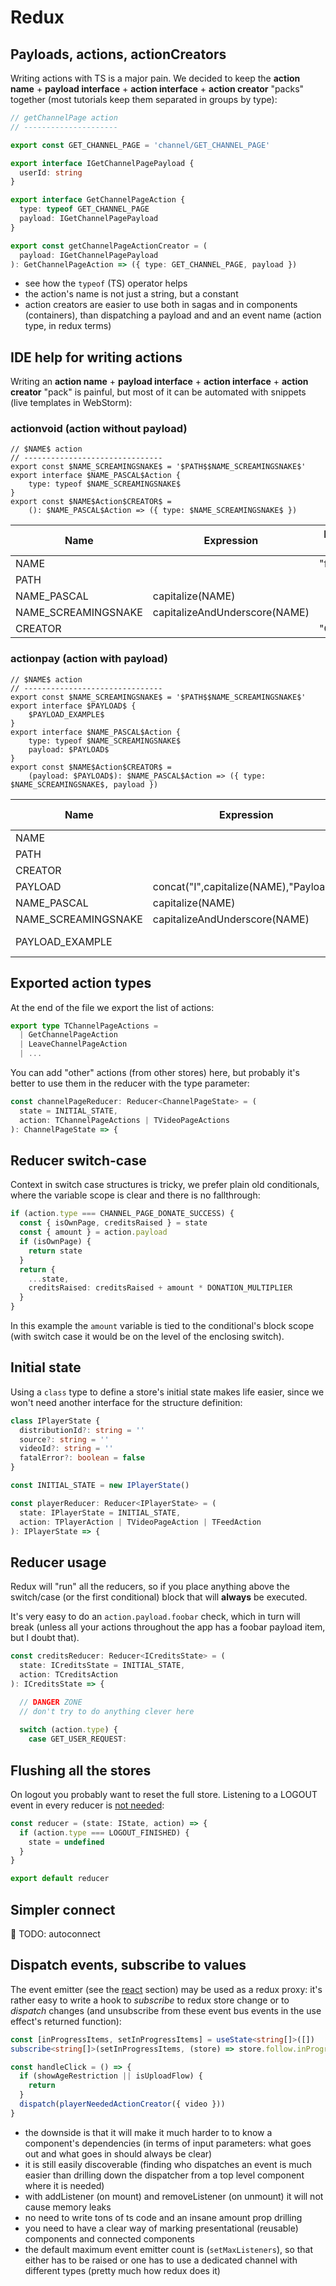 # Redux

## Payloads, actions, actionCreators

Writing actions with TS is a major pain. We decided to keep the **action name** + **payload interface** + **action interface** + **action creator** "packs" together (most tutorials keep them separated in groups by type):

```ts
// getChannelPage action
// ---------------------

export const GET_CHANNEL_PAGE = 'channel/GET_CHANNEL_PAGE'

export interface IGetChannelPagePayload {
  userId: string
}

export interface GetChannelPageAction {
  type: typeof GET_CHANNEL_PAGE
  payload: IGetChannelPagePayload
}

export const getChannelPageActionCreator = (
  payload: IGetChannelPagePayload
): GetChannelPageAction => ({ type: GET_CHANNEL_PAGE, payload })
```

- see how the `typeof` (TS) operator helps
- the action's name is not just a string, but a constant
- action creators are easier to use both in sagas and in components (containers), than dispatching a payload and and an event name (action type, in redux terms) 

## IDE help for writing actions

Writing an **action name** + **payload interface** + **action interface** + **action creator** "pack" is painful, but most of it can be automated with snippets (live templates in WebStorm):

### actionvoid (action without payload)

```text
// $NAME$ action
// -------------------------------
export const $NAME_SCREAMINGSNAKE$ = '$PATH$$NAME_SCREAMINGSNAKE$'
export interface $NAME_PASCAL$Action {
    type: typeof $NAME_SCREAMINGSNAKE$
}
export const $NAME$Action$CREATOR$ =
    (): $NAME_PASCAL$Action => ({ type: $NAME_SCREAMINGSNAKE$ })
```

| Name                | Expression                    | Default value | Skip if defined |
|---------------------|-------------------------------|---------------|-----------------|
| NAME                |                               | "fooBar"      | [ ]             |
| PATH                |                               |               | [ ]             |
| NAME_PASCAL         | capitalize(NAME)              |               | [x]             |
| NAME_SCREAMINGSNAKE | capitalizeAndUnderscore(NAME) |               | [x]             |
| CREATOR             |                               | "Creator"     | [ ]             |

### actionpay (action with payload)

```text
// $NAME$ action
// -------------------------------
export const $NAME_SCREAMINGSNAKE$ = '$PATH$$NAME_SCREAMINGSNAKE$'
export interface $PAYLOAD$ {
    $PAYLOAD_EXAMPLE$
}
export interface $NAME_PASCAL$Action {
    type: typeof $NAME_SCREAMINGSNAKE$
    payload: $PAYLOAD$
}
export const $NAME$Action$CREATOR$ =
    (payload: $PAYLOAD$): $NAME_PASCAL$Action => ({ type: $NAME_SCREAMINGSNAKE$, payload })
```

| Name                | Expression                             | Default value | Skip if defined |
|---------------------|----------------------------------------|---------------|-----------------|
| NAME                |                                        | "fooBar"      | [ ]             |
| PATH                |                                        | "Qux/"        | [ ]             |
| CREATOR             |                                        | "Creator"     | [ ]             |
| PAYLOAD             | concat("I",capitalize(NAME),"Payload") |               | [x]             |
| NAME_PASCAL         | capitalize(NAME)                       |               | [x]             |
| NAME_SCREAMINGSNAKE | capitalizeAndUnderscore(NAME)          |               | [x]             |
| PAYLOAD_EXAMPLE     |                                        | "baz: string" | [ ]             |

## Exported action types

At the end of the file we export the list of actions:

```ts
export type TChannelPageActions =
  | GetChannelPageAction
  | LeaveChannelPageAction
  | ...
```

You can add "other" actions (from other stores) here, but probably it's better to use them in the reducer with the type parameter:

```ts
const channelPageReducer: Reducer<ChannelPageState> = (
  state = INITIAL_STATE,
  action: TChannelPageActions | TVideoPageActions
): ChannelPageState => {
```

## Reducer switch-case

Context in switch case structures is tricky, we prefer plain old conditionals, where the variable scope is clear and there is no fallthrough:

```ts
if (action.type === CHANNEL_PAGE_DONATE_SUCCESS) {
  const { isOwnPage, creditsRaised } = state
  const { amount } = action.payload
  if (isOwnPage) {
    return state
  }
  return {
    ...state,
    creditsRaised: creditsRaised + amount * DONATION_MULTIPLIER
  }
}
```

In this example the `amount` variable is tied to the conditional's block scope (with switch case it would be on the level of the enclosing switch).

## Initial state

Using a `class` type to define a store's initial state makes life easier, since we won't need another interface for the structure definition:

```ts
class IPlayerState {
  distributionId?: string = ''
  source?: string = ''
  videoId?: string = ''
  fatalError?: boolean = false
}

const INITIAL_STATE = new IPlayerState()

const playerReducer: Reducer<IPlayerState> = (
  state: IPlayerState = INITIAL_STATE,
  action: TPlayerAction | TVideoPageAction | TFeedAction
): IPlayerState => {
```

## Reducer usage

Redux will "run" all the reducers, so if you place anything above the switch/case (or the first conditional) block that will **always** be executed.

It's very easy to do an `action.payload.foobar` check, which in turn will break (unless all your actions throughout the app has a foobar payload item, but I doubt that).

```ts
const creditsReducer: Reducer<ICreditsState> = (
  state: ICreditsState = INITIAL_STATE,
  action: TCreditsAction
): ICreditsState => {

  // DANGER ZONE
  // don't try to do anything clever here
  
  switch (action.type) {
    case GET_USER_REQUEST:
```

## Flushing all the stores

On logout you probably want to reset the full store. Listening to a LOGOUT event in every reducer is [not needed](https://twitter.com/dan_abramov/status/703035591831773184):

```ts
const reducer = (state: IState, action) => {
  if (action.type === LOGOUT_FINISHED) {
    state = undefined
  }
}

export default reducer
```

## Simpler connect

🚧 TODO: autoconnect

## Dispatch events, subscribe to values

The event emitter (see the [react](../react/README.md) section) may be used as a redux proxy: it's rather easy to write a hook to _subscribe_ to redux store change or to _dispatch_ changes (and unsubscribe from these event bus events in the use effect's returned function):

```ts
const [inProgressItems, setInProgressItems] = useState<string[]>([])
subscribe<string[]>(setInProgressItems, (store) => store.follow.inProgress)
```

```ts
const handleClick = () => {
  if (showAgeRestriction || isUploadFlow) {
    return
  }
  dispatch(playerNeededActionCreator({ video }))
}
```

- the downside is that it will make it much harder to to know a component's dependencies (in terms of input parameters: what goes out and what goes in should always be clear)
- it is still easily discoverable (finding who dispatches an event is much easier than drilling down the dispatcher from a top level component where it is needed)
- with addListener (on mount) and removeListener (on unmount) it will not cause memory leaks
- no need to write tons of ts code and an insane amount prop drilling
- you need to have a clear way of marking presentational (reusable) components and connected components
- the default maximum event emitter count is (`setMaxListeners`), so that either has to be raised or one has to use a dedicated channel with different types (pretty much how redux does it)
